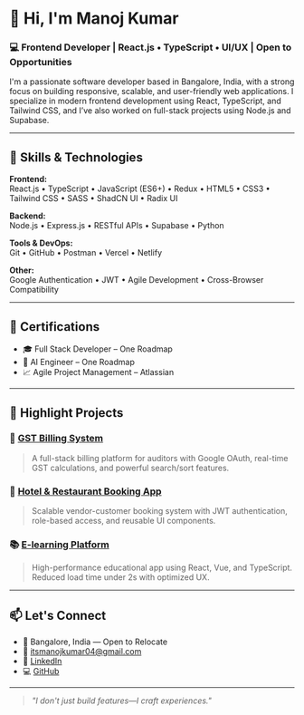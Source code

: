 # 👋 Hi, I'm Manoj Kumar

### 💻 Frontend Developer | React.js • TypeScript • UI/UX | Open to Opportunities

I'm a passionate software developer based in Bangalore, India, with a strong focus on building responsive, scalable, and user-friendly web applications. I specialize in modern frontend development using React, TypeScript, and Tailwind CSS, and I’ve also worked on full-stack projects using Node.js and Supabase.

---

## 🚀 Skills & Technologies

**Frontend:**  
React.js • TypeScript • JavaScript (ES6+) • Redux • HTML5 • CSS3 • Tailwind CSS • SASS • ShadCN UI • Radix UI

**Backend:**  
Node.js • Express.js • RESTful APIs • Supabase • Python

**Tools & DevOps:**  
Git • GitHub • Postman • Vercel • Netlify

**Other:**  
Google Authentication • JWT • Agile Development • Cross-Browser Compatibility

---

## 🧠 Certifications

- 🎓 Full Stack Developer – One Roadmap
- 🤖 AI Engineer – One Roadmap
- 📈 Agile Project Management – Atlassian

---

## 📌 Highlight Projects

### 🧾 [GST Billing System](https://github.com/itsmanojkumar/gst-billing-system)
> A full-stack billing platform for auditors with Google OAuth, real-time GST calculations, and powerful search/sort features.

### 🏨 [Hotel & Restaurant Booking App](https://hotels-searchapp.netlify.app/)
> Scalable vendor-customer booking system with JWT authentication, role-based access, and reusable UI components.

### 📚 [E-learning Platform](https://github.com/itsmanojkumar/e-learning-platform)
> High-performance educational app using React, Vue, and TypeScript. Reduced load time under 2s with optimized UX.

---

## 📫 Let's Connect

- 📍 Bangalore, India — Open to Relocate
- 📧 [itsmanojkumar04@gmail.com](mailto:itsmanojkumar04@gmail.com)
- 🔗 [LinkedIn](https://www.linkedin.com/in/your-link) <!-- Replace with your actual profile -->
- 💻 [GitHub](https://github.com/itsmanojkumar)

---

> *"I don't just build features—I craft experiences."*

